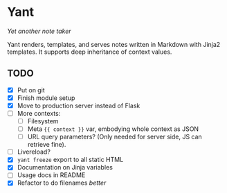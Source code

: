 Yant
===

*Yet another note taker*

Yant renders, templates, and serves notes written in Markdown with Jinja2 templates. It supports deep inheritance of context values.

## TODO

- [x] Put on git
- [x] Finish module setup
- [x] Move to production server instead of Flask
- [ ] More contexts:
  - [ ] Filesystem
  - [ ] Meta `{{ context }}` var, embodying whole context as JSON
  - [ ] URL query parameters? (Only needed for server side, JS can retrieve fine).
- [ ] Livereload?
- [x] `yant freeze` export to all static HTML
- [x] Documentation on Jinja variables
- [ ] Usage docs in README
- [x] Refactor to do filenames *better*
